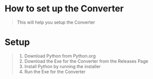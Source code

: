 # How to set up the Converter
> This will help you setup the Converter

# Setup
> 1. Download Python from Python.org
> 2. Download the Exe for the Converter from the Releases Page
> 3. Install Python by running the installer
> 4. Run the Exe for the Converter
